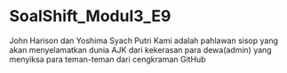 # SoalShift_Modul3_E9
John Harison dan Yoshima Syach Putri
Kami adalah pahlawan sisop yang akan menyelamatkan dunia AJK dari kekerasan para dewa(admin) yang menyiksa para teman-teman dari cengkraman GitHub